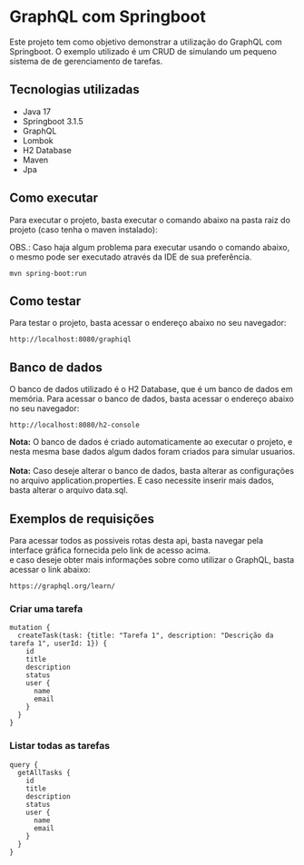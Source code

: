 # GraphQL com Springboot

Este projeto tem como objetivo demonstrar a utilização do GraphQL com Springboot. O exemplo utilizado é um CRUD de simulando um pequeno sistema de de gerenciamento de tarefas.

## Tecnologias utilizadas

- Java 17
- Springboot 3.1.5
- GraphQL
- Lombok
- H2 Database
- Maven
- Jpa

## Como executar

Para executar o projeto, basta executar o comando abaixo na pasta raiz do projeto (caso tenha o maven instalado): <br>

OBS.: Caso haja algum problema para executar usando o comando abaixo, o mesmo pode ser executado através da IDE de sua preferência.

```shell script
mvn spring-boot:run
```

## Como testar

Para testar o projeto, basta acessar o endereço abaixo no seu navegador:

```shell script
http://localhost:8080/graphiql
```

## Banco de dados
O banco de dados utilizado é o H2 Database, que é um banco de dados em memória. Para acessar o banco de dados, basta acessar o endereço abaixo no seu navegador:

```shell script
http://localhost:8080/h2-console
```
**Nota:** O banco de dados é criado automaticamente ao executar o projeto, e nesta mesma base dados algum dados foram criados para simular usuarios.
<br><br>**Nota:** Caso deseje alterar o banco de dados, basta alterar as configurações no arquivo application.properties. E caso necessite inserir mais dados, basta alterar o arquivo data.sql.

## Exemplos de requisições

Para acessar todos as possiveis rotas desta api, basta navegar pela interface gráfica fornecida pelo link de acesso acima. <br>
e caso deseje obter mais informações sobre como utilizar o GraphQL, basta acessar o link abaixo:

```shell script
https://graphql.org/learn/
```

### Criar uma tarefa

```shell script
mutation {
  createTask(task: {title: "Tarefa 1", description: "Descrição da tarefa 1", userId: 1}) {
    id
    title
    description
    status
    user {
      name
      email
    }
  }
}
```

### Listar todas as tarefas

```shell script
query {
  getAllTasks {
    id
    title
    description
    status
    user {
      name
      email
    }
  }
}
```

